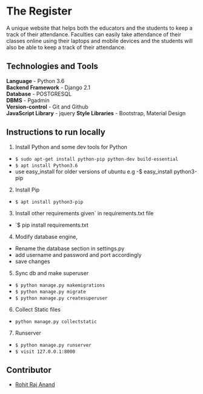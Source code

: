 # The Register

A unique website that helps both the educators and the students to keep a track of their attendance.
Faculties can easily take attendance of their classes online using their laptops and mobile devices
and the students will also be able to keep a track of their attendance.

## **Technologies and Tools**  

**Language** - Python 3.6  
**Backend Framework** - Django 2.1  
**Database** - POSTGRESQL  
**DBMS** - Pgadmin  
**Version-control** - Git and Github  
**JavaScript Library** - jquery
**Style Libraries** - Bootstrap, Material Design  

## **Instructions to run locally**  

1. Install Python and some dev tools for Python
- `$ sudo apt-get install python-pip python-dev build-essential`
- `$ apt install Python3.6`
- use easy_install for older versions of ubuntu e.g -$ easy_install python3-pip
2. Install Pip
- `$ apt install python3-pip`
3. Install other requirements given` in requirements.txt file
- `$ pip install requirements.txt
4. Modify database engine,
- Rename the database section in settings.py
- add username and password and port accordingly
- save changes
5. Sync db and make superuser
- `$ python manage.py makemigrations`
- `$ python manage.py migrate`
- `$ python manage.py createsuperuser`
6. Collect Static files
- `python manage.py collectstatic`
7. Runserver
- `$ python manage.py runserver`
- `$ visit 127.0.0.1:8000`  

## Contributor
- [Rohit Raj Anand](https://github.com/rht6226)